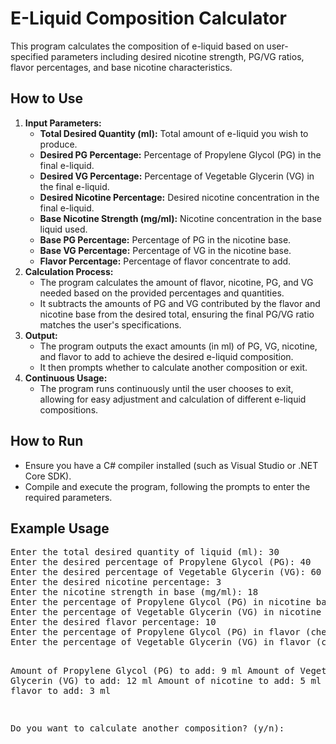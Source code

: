 <!DOCTYPE html>
<html lang="en">
<head>
    <meta charset="UTF-8">
    <meta name="viewport" content="width=device-width, initial-scale=1.0">
</head>
<body>
    <h1>E-Liquid Composition Calculator</h1>
    <p>This program calculates the composition of e-liquid based on user-specified parameters including desired nicotine strength, PG/VG ratios, flavor percentages, and base nicotine characteristics.</p>
    <h2>How to Use</h2>
    <ol>
        <li><strong>Input Parameters:</strong>
            <ul>
                <li><strong>Total Desired Quantity (ml):</strong> Total amount of e-liquid you wish to produce.</li>
                <li><strong>Desired PG Percentage:</strong> Percentage of Propylene Glycol (PG) in the final e-liquid.</li>
                <li><strong>Desired VG Percentage:</strong> Percentage of Vegetable Glycerin (VG) in the final e-liquid.</li>
                <li><strong>Desired Nicotine Percentage:</strong> Desired nicotine concentration in the final e-liquid.</li>
                <li><strong>Base Nicotine Strength (mg/ml):</strong> Nicotine concentration in the base liquid used.</li>
                <li><strong>Base PG Percentage:</strong> Percentage of PG in the nicotine base.</li>
                <li><strong>Base VG Percentage:</strong> Percentage of VG in the nicotine base.</li>
                <li><strong>Flavor Percentage:</strong> Percentage of flavor concentrate to add.</li>
            </ul>
        </li>
        <li><strong>Calculation Process:</strong>
            <ul>
                <li>The program calculates the amount of flavor, nicotine, PG, and VG needed based on the provided percentages and quantities.</li>
                <li>It subtracts the amounts of PG and VG contributed by the flavor and nicotine base from the desired total, ensuring the final PG/VG ratio matches the user's specifications.</li>
            </ul>
        </li>
        <li><strong>Output:</strong>
            <ul>
                <li>The program outputs the exact amounts (in ml) of PG, VG, nicotine, and flavor to add to achieve the desired e-liquid composition.</li>
                <li>It then prompts whether to calculate another composition or exit.</li>
            </ul>
        </li>
        <li><strong>Continuous Usage:</strong>
            <ul>
                <li>The program runs continuously until the user chooses to exit, allowing for easy adjustment and calculation of different e-liquid compositions.</li>
            </ul>
        </li>
    </ol>
    <h2>How to Run</h2>
    <ul>
        <li>Ensure you have a C# compiler installed (such as Visual Studio or .NET Core SDK).</li>
        <li>Compile and execute the program, following the prompts to enter the required parameters.</li>
    </ul>
    <h2>Example Usage</h2>
    <pre>
Enter the total desired quantity of liquid (ml): 30
Enter the desired percentage of Propylene Glycol (PG): 40
Enter the desired percentage of Vegetable Glycerin (VG): 60
Enter the desired nicotine percentage: 3
Enter the nicotine strength in base (mg/ml): 18
Enter the percentage of Propylene Glycol (PG) in nicotine base: 50
Enter the percentage of Vegetable Glycerin (VG) in nicotine base: 50
Enter the desired flavor percentage: 10
Enter the percentage of Propylene Glycol (PG) in flavor (check on the flavor label): 20
Enter the percentage of Vegetable Glycerin (VG) in flavor (check on the flavor label): 80

Amount of Propylene Glycol (PG) to add: 9 ml
Amount of Vegetable Glycerin (VG) to add: 12 ml
Amount of nicotine to add: 5 ml
Amount of flavor to add: 3 ml

Do you want to calculate another composition? (y/n):
    </pre>

</body>
</html>
